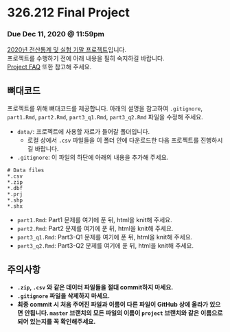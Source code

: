 # 326.212 Final Project

### Due Dec 11, 2020 @ 11:59pm

[2020년 전산통계 및 실험 기말 프로젝트](https://won-j.github.io/326_212-2020fall/project/project_problem.html)입니다.  
프로젝트를 수행하기 전에 아래 내용을 필히 숙지하길 바랍니다.  
[Project FAQ](https://github.com/snu-stat/sc20-commonplace/issues/35) 또한 참고해 주세요.

## 뼈대코드

프로젝트를 위해 뼈대코드를 제공합니다. 아래의 설명을 참고하여 `.gitignore`, `part1.Rmd`, `part2.Rmd`, `part3_q1.Rmd`, `part3_q2.Rmd` 파일을 수정해 주세요.

- `data/`: 프로젝트에 사용할 자료가 들어갈 폴더입니다.
    + 로컬 상에서 `.csv` 파일들을 이 폴더 안에 다운로드한 다음 프로젝트를 진행하시길 바랍니다.
- `.gitignore`: 이 파일의 하단에 아래의 내용을 추가해 주세요.
```
# Data files
*.csv
*.zip
*.dbf
*.prj
*.shp
*.shx
```
- `part1.Rmd`: Part1 문제를 여기에 푼 뒤, html을 knit해 주세요.
- `part2.Rmd`: Part2 문제를 여기에 푼 뒤, html을 knit해 주세요.
- `part3_q1.Rmd`: Part3-Q1 문제를 여기에 푼 뒤, html을 knit해 주세요.
- `part3_q2.Rmd`: Part3-Q2 문제를 여기에 푼 뒤, html을 knit해 주세요.

## 주의사항

- **`.zip`, `.csv` 와 같은 데이터 파일들을 절대 commit하지 마세요.**
- **`.gitignore` 파일을 삭제하지 마세요.**
- **최종 commit 시 처음 주어진 파일과 이름이 다른 파일이 GitHub 상에 올라가 있으면 안됩니다. `master` 브랜치의 모든 파일의 이름이 `project` 브랜치와 같은 이름으로 되어 있는지를 꼭 확인해주세요.**